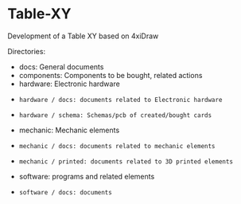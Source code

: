 # Table-XY
Development of a Table XY based on 4xiDraw

Directories:
- docs: General documents
- components: Components to be bought, related actions
- hardware: Electronic hardware
-     hardware / docs: documents related to Electronic hardware
-     hardware / schema: Schemas/pcb of created/bought cards
- mechanic: Mechanic elements
-     mechanic / docs: documents related to mechanic elements
-     mechanic / printed: documents related to 3D printed elements
- software: programs and related elements
-     software / docs: documents
